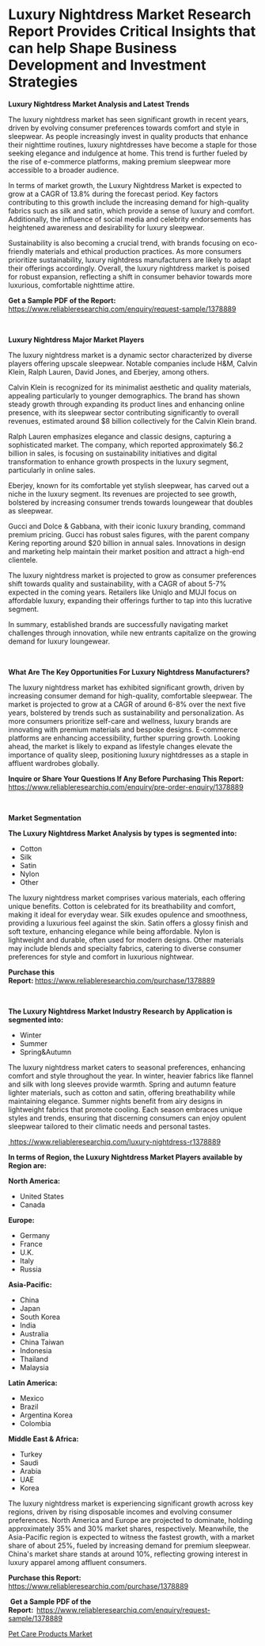 <p><h1>Luxury Nightdress Market Research Report Provides Critical Insights that can help Shape Business Development and Investment Strategies</h1></p><p><strong>Luxury Nightdress Market Analysis and Latest Trends</strong></p>
<p><p>The luxury nightdress market has seen significant growth in recent years, driven by evolving consumer preferences towards comfort and style in sleepwear. As people increasingly invest in quality products that enhance their nighttime routines, luxury nightdresses have become a staple for those seeking elegance and indulgence at home. This trend is further fueled by the rise of e-commerce platforms, making premium sleepwear more accessible to a broader audience.</p><p>In terms of market growth, the Luxury Nightdress Market is expected to grow at a CAGR of 13.8% during the forecast period. Key factors contributing to this growth include the increasing demand for high-quality fabrics such as silk and satin, which provide a sense of luxury and comfort. Additionally, the influence of social media and celebrity endorsements has heightened awareness and desirability for luxury sleepwear.</p><p>Sustainability is also becoming a crucial trend, with brands focusing on eco-friendly materials and ethical production practices. As more consumers prioritize sustainability, luxury nightdress manufacturers are likely to adapt their offerings accordingly. Overall, the luxury nightdress market is poised for robust expansion, reflecting a shift in consumer behavior towards more luxurious, comfortable nighttime attire.</p></p>
<p><strong>Get a Sample PDF of the Report:&nbsp;</strong> <a href="https://www.reliableresearchiq.com/enquiry/request-sample/1378889?utm_campaign=2222&utm_medium=2&utm_source=Github&utm_content=ia&utm_term=05022025&utm_id=luxury-nightdress">https://www.reliableresearchiq.com/enquiry/request-sample/1378889</a></p>
<p>&nbsp;</p>
<p><strong>Luxury Nightdress Major Market Players</strong></p>
<p><p>The luxury nightdress market is a dynamic sector characterized by diverse players offering upscale sleepwear. Notable companies include H&M, Calvin Klein, Ralph Lauren, David Jones, and Eberjey, among others. </p><p>Calvin Klein is recognized for its minimalist aesthetic and quality materials, appealing particularly to younger demographics. The brand has shown steady growth through expanding its product lines and enhancing online presence, with its sleepwear sector contributing significantly to overall revenues, estimated around $8 billion collectively for the Calvin Klein brand.</p><p>Ralph Lauren emphasizes elegance and classic designs, capturing a sophisticated market. The company, which reported approximately $6.2 billion in sales, is focusing on sustainability initiatives and digital transformation to enhance growth prospects in the luxury segment, particularly in online sales.</p><p>Eberjey, known for its comfortable yet stylish sleepwear, has carved out a niche in the luxury segment. Its revenues are projected to see growth, bolstered by increasing consumer trends towards loungewear that doubles as sleepwear. </p><p>Gucci and Dolce & Gabbana, with their iconic luxury branding, command premium pricing. Gucci has robust sales figures, with the parent company Kering reporting around $20 billion in annual sales. Innovations in design and marketing help maintain their market position and attract a high-end clientele.</p><p>The luxury nightdress market is projected to grow as consumer preferences shift towards quality and sustainability, with a CAGR of about 5-7% expected in the coming years. Retailers like Uniqlo and MUJI focus on affordable luxury, expanding their offerings further to tap into this lucrative segment.</p><p>In summary, established brands are successfully navigating market challenges through innovation, while new entrants capitalize on the growing demand for luxury loungewear.</p></p>
<p>&nbsp;</p>
<p><strong>What Are The Key Opportunities For Luxury Nightdress Manufacturers?</strong></p>
<p><p>The luxury nightdress market has exhibited significant growth, driven by increasing consumer demand for high-quality, comfortable sleepwear. The market is projected to grow at a CAGR of around 6-8% over the next five years, bolstered by trends such as sustainability and personalization. As more consumers prioritize self-care and wellness, luxury brands are innovating with premium materials and bespoke designs. E-commerce platforms are enhancing accessibility, further spurring growth. Looking ahead, the market is likely to expand as lifestyle changes elevate the importance of quality sleep, positioning luxury nightdresses as a staple in affluent wardrobes globally.</p></p>
<p><strong>Inquire or Share Your Questions If Any Before Purchasing This Report:</strong> <a href="https://www.reliableresearchiq.com/enquiry/pre-order-enquiry/1378889?utm_campaign=2222&utm_medium=2&utm_source=Github&utm_content=ia&utm_term=05022025&utm_id=luxury-nightdress">https://www.reliableresearchiq.com/enquiry/pre-order-enquiry/1378889</a></p>
<p>&nbsp;</p>
<p><strong>Market Segmentation</strong></p>
<p><strong>The Luxury Nightdress Market Analysis by types is segmented into:</strong></p>
<p><ul><li>Cotton</li><li>Silk</li><li>Satin</li><li>Nylon</li><li>Other</li></ul></p>
<p><p>The luxury nightdress market comprises various materials, each offering unique benefits. Cotton is celebrated for its breathability and comfort, making it ideal for everyday wear. Silk exudes opulence and smoothness, providing a luxurious feel against the skin. Satin offers a glossy finish and soft texture, enhancing elegance while being affordable. Nylon is lightweight and durable, often used for modern designs. Other materials may include blends and specialty fabrics, catering to diverse consumer preferences for style and comfort in luxurious nightwear.</p></p>
<p><strong>Purchase this Report:&nbsp;</strong><a href="https://www.reliableresearchiq.com/purchase/1378889?utm_campaign=2222&utm_medium=2&utm_source=Github&utm_content=ia&utm_term=05022025&utm_id=luxury-nightdress">https://www.reliableresearchiq.com/purchase/1378889</a></p>
<p>&nbsp;</p>
<p><strong>The Luxury Nightdress Market Industry Research by Application is segmented into:</strong></p>
<p><ul><li>Winter</li><li>Summer</li><li>Spring&Autumn</li></ul></p>
<p><p>The luxury nightdress market caters to seasonal preferences, enhancing comfort and style throughout the year. In winter, heavier fabrics like flannel and silk with long sleeves provide warmth. Spring and autumn feature lighter materials, such as cotton and satin, offering breathability while maintaining elegance. Summer nights benefit from airy designs in lightweight fabrics that promote cooling. Each season embraces unique styles and trends, ensuring that discerning consumers can enjoy opulent sleepwear tailored to their climatic needs and personal tastes.</p></p>
<p><a href="https://www.reliableresearchiq.com/luxury-nightdress-r1378889?utm_campaign=2222&utm_medium=2&utm_source=Github&utm_content=ia&utm_term=05022025&utm_id=luxury-nightdress">&nbsp;https://www.reliableresearchiq.com/luxury-nightdress-r1378889</a></p>
<p><strong>In terms of Region, the Luxury Nightdress Market Players available by Region are:</strong></p>
<p>
    <p> <strong> North America: </strong>
        <ul>
            <li>United States</li>
            <li>Canada</li>
        </ul>
        </p> 
    <p> <strong> Europe: </strong>
        <ul>
            <li>Germany</li>
            <li>France</li>
            <li>U.K.</li>
            <li>Italy</li>
            <li>Russia</li>
        </ul>
        </p> 
    <p> <strong> Asia-Pacific: </strong>
        <ul>
            <li>China</li>
            <li>Japan</li>
            <li>South Korea</li>
            <li>India</li>
            <li>Australia</li>
            <li>China Taiwan</li>
            <li>Indonesia</li>
            <li>Thailand</li>
            <li>Malaysia</li>
        </ul>
        </p> 
    <p> <strong> Latin America: </strong>
        <ul>
            <li>Mexico</li>
            <li>Brazil</li>
            <li>Argentina Korea</li>
            <li>Colombia</li>
        </ul>
        </p> 
    <p> <strong> Middle East & Africa: </strong>
        <ul>
            <li>Turkey</li>
            <li>Saudi</li>
            <li>Arabia</li>
            <li>UAE</li>
            <li>Korea</li>
        </ul>
    </p>
    </p>
<p><p>The luxury nightdress market is experiencing significant growth across key regions, driven by rising disposable incomes and evolving consumer preferences. North America and Europe are projected to dominate, holding approximately 35% and 30% market shares, respectively. Meanwhile, the Asia-Pacific region is expected to witness the fastest growth, with a market share of about 25%, fueled by increasing demand for premium sleepwear. China's market share stands at around 10%, reflecting growing interest in luxury apparel among affluent consumers.</p></p>
<p><strong>Purchase this Report: </strong><a href="https://www.reliableresearchiq.com/purchase/1378889?utm_campaign=2222&utm_medium=2&utm_source=Github&utm_content=ia&utm_term=05022025&utm_id=luxury-nightdress">https://www.reliableresearchiq.com/purchase/1378889</a></p>
<p>&nbsp;<strong>Get a Sample PDF of the Report:&nbsp;&nbsp;</strong><a href="https://www.reliableresearchiq.com/enquiry/request-sample/1378889?utm_campaign=2222&utm_medium=2&utm_source=Github&utm_content=ia&utm_term=05022025&utm_id=luxury-nightdress">https://www.reliableresearchiq.com/enquiry/request-sample/1378889</a></p>
<p><strong></strong></p>
<p><p><a href="https://github.com/rileymgdorcas/Market-Research-Report-List-1/blob/main/pet-care-products-market.md?utm_campaign=2222&utm_medium=2&utm_source=Github&utm_content=ia&utm_term=05022025&utm_id=luxury-nightdress">Pet Care Products Market</a></p></p>